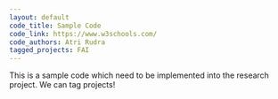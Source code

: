 ```yaml
---
layout: default
code_title: Sample Code
code_link: https://www.w3schools.com/
code_authors: Atri Rudra
tagged_projects: FAI
---
```

This is a sample code which need to be implemented into the research project. We can tag projects!
